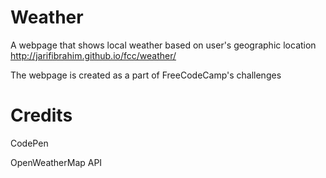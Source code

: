 # Weather
A webpage that shows local weather based on user's geographic location http://jarifibrahim.github.io/fcc/weather/

The webpage is created as a part of FreeCodeCamp's challenges

# Credits

CodePen

OpenWeatherMap API
